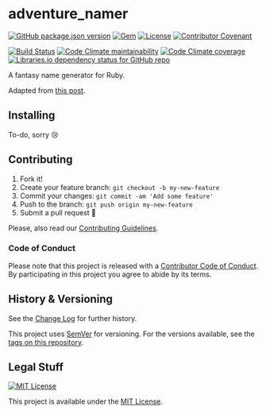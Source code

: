 # adventure_namer

[![GitHub package.json version](https://img.shields.io/github/package-json/v/Nereare/adventure_namer)](https://github.com/Nereare/adventure_namer)
[![Gem](https://img.shields.io/gem/v/adventure_namer)](https://rubygems.org/gems/adventure_namer)
[![License](https://img.shields.io/github/license/Nereare/adventure_namer.svg)](https://github.com/Nereare/adventure_namer)
[![Contributor Covenant](https://img.shields.io/badge/Contributor%20Covenant-v1.4%20adopted-ff69b4.svg)](CODE-OF-CONDUCT.md)

[![Build Status](https://travis-ci.org/Nereare/adventure_namer.svg?branch=master)](https://travis-ci.org/Nereare/adventure_namer)
[![Code Climate maintainability](https://img.shields.io/codeclimate/maintainability/Nereare/adventure_namer)](https://codeclimate.com/github/Nereare/adventure_namer)
[![Code Climate coverage](https://img.shields.io/codeclimate/coverage/Nereare/adventure_namer)](https://codeclimate.com/github/Nereare/adventure_namer)
[![Libraries.io dependency status for GitHub repo](https://img.shields.io/librariesio/github/Nereare/adventure_namer)](https://libraries.io/github/Nereare/adventure_namer)

A fantasy name generator for Ruby.

Adapted from [this post](https://skorks.com/2009/07/how-to-write-a-name-generator-in-ruby/).

## Installing

<!--
TODO Set installation instructions
BODY If there is some installation method, define it on the [README file](README.md).
-->
To-do, sorry :cry:

## Contributing

1. Fork it!
2. Create your feature branch: `git checkout -b my-new-feature`
3. Commit your changes: `git commit -am 'Add some feature'`
4. Push to the branch: `git push origin my-new-feature`
5. Submit a pull request :tada:

Please, also read our [Contributing Guidelines](CONTRIBUTING.md).

### Code of Conduct

Please note that this project is released with a [Contributor Code of Conduct](CODE-OF-CONDUCT.md). By participating in this project you agree to abide by its terms.

## History & Versioning

See the [Change Log](CHANGELOG.md) for further history.

This project uses [SemVer](http://semver.org/) for versioning. For the versions available, see the [tags on this repository](https://github.com/Nereare/adventure_namer/tags).

## Legal Stuff

[![MIT License](https://i.imgur.com/Ze3dFob.png)](LICENSE.md)

This project is available under the [MIT License](https://opensource.org/licenses/MIT).
